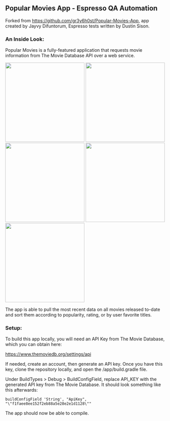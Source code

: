 ## Popular Movies App - Espresso QA Automation

Forked from https://github.com/gr3y6h0st/Popular-Movies-App, app created by Jayvy Difuntorum,
Espresso tests written by Dustin Sison.

### An Inside Look:

Popular Movies is a fully-featured application that requests movie information from The Movie
Database API over a web service.

<img src="https://dev.azure.com/dsison/23d87719-e994-4ab4-bb14-3780c61af63f/_apis/git/repositories/373caed4-eaf4-4391-9cb3-c0a45e397e49/items?path=/README_Resources/README_Movies_Landing.png&versionDescriptor%5BversionOptions%5D=0&versionDescriptor%5BversionType%5D=0&versionDescriptor%5Bversion%5D=master&resolveLfs=true&%24format=octetStream&api-version=5.0" width="250"> <img src="https://dev.azure.com/dsison/23d87719-e994-4ab4-bb14-3780c61af63f/_apis/git/repositories/373caed4-eaf4-4391-9cb3-c0a45e397e49/items?path=/README_Resources/README_Movies_Landing_2.png&versionDescriptor%5BversionOptions%5D=0&versionDescriptor%5BversionType%5D=0&versionDescriptor%5Bversion%5D=master&resolveLfs=true&%24format=octetStream&api-version=5.0" width="250"> <img src="https://dev.azure.com/dsison/23d87719-e994-4ab4-bb14-3780c61af63f/_apis/git/repositories/373caed4-eaf4-4391-9cb3-c0a45e397e49/items?path=/README_Resources/README_Movies_Settings.png&versionDescriptor%5BversionOptions%5D=0&versionDescriptor%5BversionType%5D=0&versionDescriptor%5Bversion%5D=master&resolveLfs=true&%24format=octetStream&api-version=5.0" width="250"> <img src="https://dev.azure.com/dsison/23d87719-e994-4ab4-bb14-3780c61af63f/_apis/git/repositories/373caed4-eaf4-4391-9cb3-c0a45e397e49/items?path=/README_Resources/README_Movies_Movie_Detail.png&versionDescriptor%5BversionOptions%5D=0&versionDescriptor%5BversionType%5D=0&versionDescriptor%5Bversion%5D=master&resolveLfs=true&%24format=octetStream&api-version=5.0" width="250"> <img src="https://dev.azure.com/dsison/23d87719-e994-4ab4-bb14-3780c61af63f/_apis/git/repositories/373caed4-eaf4-4391-9cb3-c0a45e397e49/items?path=/README_Resources/Pop_Movies_Home_Activity.png&versionDescriptor%5BversionOptions%5D=0&versionDescriptor%5BversionType%5D=0&versionDescriptor%5Bversion%5D=master&resolveLfs=true&%24format=octetStream&api-version=5.0" width="250">

The app is able to pull the most recent data on all movies released to-date and sort them according
to popularity, rating, or by user favorite titles.

### Setup:

To build this app locally, you will need an API Key from The Movie Database, which you can obtain
here:

https://www.themoviedb.org/settings/api

If needed, create an account, then generate an API key. Once you have this key, clone the repository
locally, and open the /app/build.gradle file.

Under BuildTypes > Debug > BuildConfigField, replace API_KEY with the generated API key from The
Movie Database. It should look something like this afterwards:

`buildConfigField 'String', "ApiKey", "\"f1faee8ee152f2eb88a5e28e2e1d1128\""`

The app should now be able to compile.